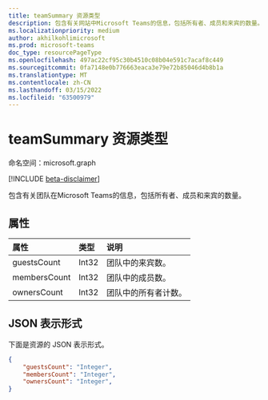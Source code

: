 ```yaml
---
title: teamSummary 资源类型
description: 包含有关网站中Microsoft Teams的信息，包括所有者、成员和来宾的数量。
ms.localizationpriority: medium
author: akhilkohlimicrosoft
ms.prod: microsoft-teams
doc_type: resourcePageType
ms.openlocfilehash: 497ac22cf95c30b4510c08b04e591c7acaf8c449
ms.sourcegitcommit: 0fa7148e0b776663eaca3e79e72b85046d4b8b1a
ms.translationtype: MT
ms.contentlocale: zh-CN
ms.lasthandoff: 03/15/2022
ms.locfileid: "63500979"
---
```

# <a name="teamsummary-resource-type"></a>teamSummary 资源类型

命名空间：microsoft.graph

[!INCLUDE [beta-disclaimer](../../includes/beta-disclaimer.md)]

包含有关团队在Microsoft Teams的信息，包括所有者、成员和来宾的数量。

## <a name="properties"></a>属性
| 属性     | 类型   |说明|
|:---------------|:--------|:----------|
|guestsCount|Int32|团队中的来宾数。|
|membersCount|Int32|团队中的成员数。|
|ownersCount|Int32|团队中的所有者计数。|

## <a name="json-representation"></a>JSON 表示形式

下面是资源的 JSON 表示形式。

<!-- {
  "blockType": "resource",
  "@odata.type": "microsoft.graph.teamSummary"
}-->

```json
{
    "guestsCount": "Integer",
    "membersCount": "Integer",
    "ownersCount": "Integer",
}
```


